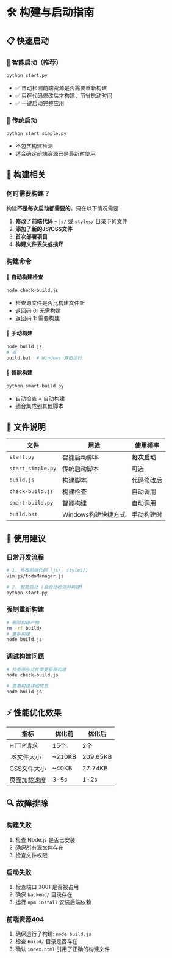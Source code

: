 # 🛠️ 构建与启动指南

## 📋 快速启动

### 🚀 智能启动（推荐）
```bash
python start.py
```
- ✅ 自动检测前端资源是否需要重新构建
- ✅ 只在代码修改后才构建，节省启动时间
- ✅ 一键启动完整应用

### 🎯 传统启动
```bash
python start_simple.py
```
- 不包含构建检测
- 适合确定前端资源已是最新时使用

## 🔧 构建相关

### 何时需要构建？
构建**不是每次启动都需要的**，只在以下情况需要：

1. **修改了前端代码** - `js/` 或 `styles/` 目录下的文件
2. **添加了新的JS/CSS文件** 
3. **首次部署项目**
4. **构建文件丢失或损坏**

### 构建命令

#### 🤖 自动构建检查
```bash
node check-build.js
```
- 检查源文件是否比构建文件新
- 返回码 0: 无需构建
- 返回码 1: 需要构建

#### 🔨 手动构建
```bash
node build.js
# 或
build.bat  # Windows 双击运行
```

#### 🧠 智能构建
```bash
python smart-build.py
```
- 自动检查 + 自动构建
- 适合集成到其他脚本

## 📁 文件说明

| 文件 | 用途 | 使用频率 |
|------|------|----------|
| `start.py` | 智能启动脚本 | **每次启动** |
| `start_simple.py` | 传统启动脚本 | 可选 |
| `build.js` | 构建脚本 | 代码修改后 |
| `check-build.js` | 构建检查 | 自动调用 |
| `smart-build.py` | 智能构建 | 自动调用 |
| `build.bat` | Windows构建快捷方式 | 手动构建时 |

## 🎯 使用建议

### 日常开发流程
```bash
# 1. 修改前端代码 (js/, styles/)
vim js/todoManager.js

# 2. 智能启动 (会自动检测并构建)
python start.py
```

### 强制重新构建
```bash
# 删除构建产物
rm -rf build/
# 重新构建
node build.js
```

### 调试构建问题
```bash
# 检查哪些文件需要重新构建
node check-build.js

# 查看构建详细信息
node build.js
```

## ⚡ 性能优化效果

| 指标 | 优化前 | 优化后 |
|------|--------|--------|
| HTTP请求 | 15个 | 2个 |
| JS文件大小 | ~210KB | 209.65KB |
| CSS文件大小 | ~40KB | 27.74KB |
| 页面加载速度 | 3-5s | 1-2s |

## 🔍 故障排除

### 构建失败
1. 检查 Node.js 是否已安装
2. 确保所有源文件存在
3. 检查文件权限

### 启动失败
1. 检查端口 3001 是否被占用
2. 确保 `backend/` 目录存在
3. 运行 `npm install` 安装后端依赖

### 前端资源404
1. 确保运行了构建: `node build.js`
2. 检查 `build/` 目录是否存在
3. 确认 `index.html` 引用了正确的构建文件